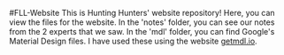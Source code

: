 #FLL-Website
This is Hunting Hunters' website repository!
Here, you can view the files for the website.
In the 'notes' folder, you can see our notes from the 2 experts that we saw.
In the 'mdl' folder, you can find Google's Material Design files. I have used these using the website <u>getmdl.io</u>.
